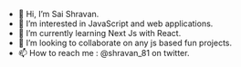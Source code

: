 - 👋 Hi, I’m Sai Shravan.
- 👀 I’m interested in JavaScript and web applications.
- 🌱 I’m currently learning Next Js with React.
- 💞️ I’m looking to collaborate on any js based fun projects.
- 📫 How to reach me : @shravan_81 on twitter.

<!---
shravan81/shravan81 is a ✨ special ✨ repository because its `README.md` (this file) appears on your GitHub profile.
You can click the Preview link to take a look at your changes.
--->
